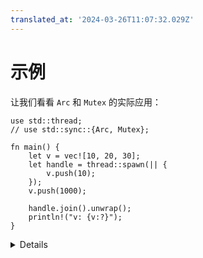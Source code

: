 ```yaml
---
translated_at: '2024-03-26T11:07:32.029Z'
---
```


# 示例

让我们看看 `Arc` 和 `Mutex` 的实际应用：

```rust,editable,compile_fail
use std::thread;
// use std::sync::{Arc, Mutex};

fn main() {
    let v = vec![10, 20, 30];
    let handle = thread::spawn(|| {
        v.push(10);
    });
    v.push(1000);

    handle.join().unwrap();
    println!("v: {v:?}");
}
```

<details>

可能的解决方案：

```rust,editable
use std::sync::{Arc, Mutex};
use std::thread;

fn main() {
    let v = Arc::new(Mutex::new(vec![10, 20, 30]));

    let v2 = Arc::clone(&v);
    let handle = thread::spawn(move || {
        let mut v2 = v2.lock().unwrap();
        v2.push(10);
    });

    {
        let mut v = v.lock().unwrap();
        v.push(1000);
    }

    handle.join().unwrap();

    println!("v: {v:?}");
}
```

值得注意的地方：

- `v` 被同时包裹在 `Arc` 和 `Mutex` 中，因为它们解决的问题是正交的。
  - 将 `Mutex` 包裹在 `Arc` 中是一个常见的模式，用于在多线程间共享可变状态。
- `v: Arc<_>` 需要被克隆为 `v2`，之后才能被移动到另一个线程中。注意 `move` 被添加到了 lambda 函数签名中。
- 引入块以尽可能缩小 `LockGuard` 的作用域。

</details>
